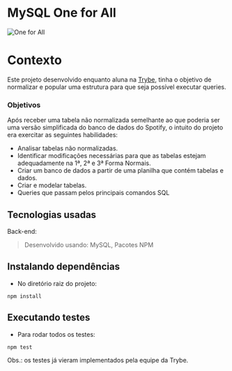 # MySQL One for All

![One for All](https://c.tenor.com/aD95lPJipQsAAAAC/all-might-oh-my-goodness.gif)

# Contexto
Este projeto desenvolvido enquanto aluna na [Trybe](https://www.betrybe.com/), tinha o objetivo de normalizar e popular uma estrutura para que seja possível executar queries.


### Objetivos
Após receber uma tabela não normalizada semelhante ao que poderia ser uma versão simplificada do banco de dados do Spotify, o intuito do projeto era exercitar as seguintes habilidades:

- Analisar tabelas não normalizadas.
- Identificar modificações necessárias para que as tabelas estejam adequadamente na 1ª, 2ª e 3ª Forma Normais.
- Criar um banco de dados a partir de uma planilha que contém tabelas e dados.
- Criar e modelar tabelas.
- Queries que passam pelos principais comandos SQL


## Tecnologias usadas

Back-end:
> Desenvolvido usando: MySQL, Pacotes NPM


## Instalando dependências

* No diretório raiz do projeto:
```
npm install
```

## Executando testes

* Para rodar todos os testes:
```
npm test
```

Obs.: os testes já vieram implementados pela equipe da Trybe.